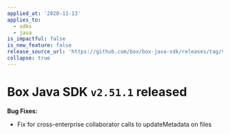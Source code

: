 ```yaml
---
applied_at: '2020-11-13'
applies_to:
  - sdks
  - java
is_impactful: false
is_new_feature: false
release_source_url: 'https://github.com/box/box-java-sdk/releases/tag/v2.51.1'
collapse: true
---
```


# Box Java SDK `v2.51.1` released

**Bug Fixes:**

* Fix for cross-enterprise collaborator calls to updateMetadata on files
